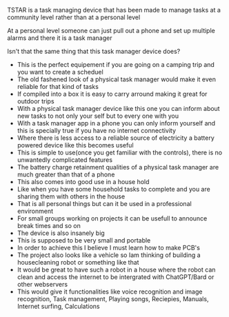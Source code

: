 <p class="intro">TSTAR is a task managing device that has been made to manage tasks at a community level rather than
		at a personal level</p>
<p class="intro">At a personal level someone can just pull out a phone and set up multiple alarms and there it is a task manager</p>
<p class="intro">Isn't that the same thing that this task manager device does?</p>
<ul id="tips">
	<li>This is the perfect equipement if you are going on a camping trip and you want to create a scheduel</li>
	<li>The old fashened look of a physical task manager would make it even reliable for that kind of tasks</li>
	<li>If compiled into a box it is easy to carry arround making it great for outdoor trips</li>
	<li>With a physical task manager device like this one you can inform about new tasks to not only your self but to every one with you</li>
	<li>With a task manager app in a phone you can only inform yourself and this is specially true if you have no internet connectivity</li>
	<li>Where there is less access to a reliable source of electricity a battery powered device like this becomes useful</li>
	<li>This is simple to use(once you get familiar with the controls), there is no unwantedly complicated features</li>
	<li>The battery charge retainment qualities of a physical task manager are much greater than that of a phone</li>
	<li>This also comes into good use in a house hold</li>
	<li>Like when you have some household tasks to complete and you are sharing them with others in the house</li>
	<li>That is all personal things but can it be used in a professional environment</li>
	<li>For small groups working on projects it can be usefull to announce break times and so on</li>
	<li>The device is also insanely big</li>
	<li>This is supposed to be very small and portable</li>
	<li>In order to achieve this I believe I must learn how to make PCB's</li>
	<li>The project also looks like a vehicle so Iam thinking of building a housecleaning robot or something like that</li>
	<li>It would be great to have such a robot in a house where the robot can clean and access the internet to be intergrated with ChatGPT/Bard or other webservers</li>
	<li>This would give it functionalities like voice recognition and image recognition, Task management, Playing songs, Reciepies, Manuals, Internet surfing, Calculations</li>
</ul>